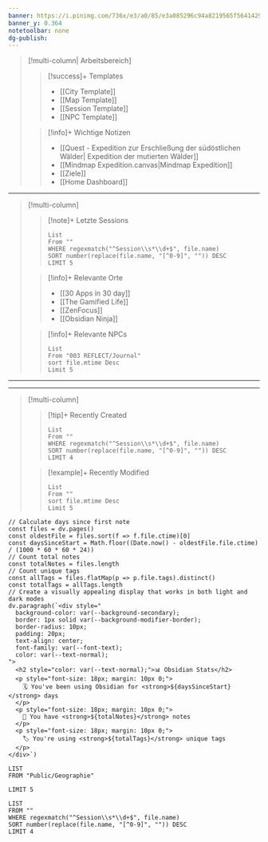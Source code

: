 ```yaml
---
banner: https://i.pinimg.com/736x/e3/a0/85/e3a085296c94a8219565f5641429a5cc.jpg
banner_y: 0.364
notetoolbar: none
dg-publish:
---
```

>[!multi-column| Arbeitsbereich]
>
>> [!success]+ Templates
>> - [[City Template]]
>> - [[Map Template]]
>> - [[Session Template]]
>> - [[NPC Template]]
>
>> [!info]+ Wichtige Notizen
>> - [[Quest - Expedition zur Erschließung der südöstlichen Wälder| Expedition der mutierten Wälder]]
>> - [[Mindmap Expedition.canvas|Mindmap Expedition]]
>> - [[Ziele]]
>> - [[Home Dashboard]]

---
> [!multi-column]
>
> > [!note]+ Letzte Sessions
>>```dataview
> >List
> >From ""
> >WHERE regexmatch("^Session\\s*\\d+$", file.name)
> >SORT number(replace(file.name, "[^0-9]", "")) DESC
> >LIMIT 5
>
> > [!info]+ Relevante Orte
> > - [[30 Apps in 30 day]]
> > - [[The Gamified Life]]
> > - [[ZenFocus]]
> > - [[Obsidian Ninja]]
>
> > [!info]+ Relevante NPCs
>> ```dataview
> > List
> > From "003 REFLECT/Journal"
> > sort file.mtime Desc
> > Limit 5
> > ```
---

---
> [!multi-column]
>
> > [!tip]+ Recently Created
>>```dataview
> >List
> >From ""
> >WHERE regexmatch("^Session\\s*\\d+$", file.name)
> >SORT number(replace(file.name, "[^0-9]", "")) DESC
> >LIMIT 4
> >```
>
> > [!example]+ Recently Modified
>> ```dataview 
> > List 
> > From ""
> > sort file.mtime Desc
> > Limit 5
> > ```

```dataviewjs
// Calculate days since first note
const files = dv.pages()
const oldestFile = files.sort(f => f.file.ctime)[0]
const daysSinceStart = Math.floor((Date.now() - oldestFile.file.ctime) / (1000 * 60 * 60 * 24))
// Count total notes
const totalNotes = files.length
// Count unique tags
const allTags = files.flatMap(p => p.file.tags).distinct()
const totalTags = allTags.length
// Create a visually appealing display that works in both light and dark modes
dv.paragraph(`<div style="
  background-color: var(--background-secondary);
  border: 1px solid var(--background-modifier-border);
  border-radius: 10px;
  padding: 20px;
  text-align: center;
  font-family: var(--font-text);
  color: var(--text-normal);
">
  <h2 style="color: var(--text-normal);">📊 Obsidian Stats</h2>
  <p style="font-size: 18px; margin: 10px 0;">
    🗓️ You've been using Obsidian for <strong>${daysSinceStart}</strong> days
  </p>
  <p style="font-size: 18px; margin: 10px 0;">
    📝 You have <strong>${totalNotes}</strong> notes
  </p>
  <p style="font-size: 18px; margin: 10px 0;">
    🏷️ You're using <strong>${totalTags}</strong> unique tags
  </p>
</div>`)
```

```dataview
LIST
FROM "Public/Geographie"

LIMIT 5
```



```dataview
LIST
FROM ""
WHERE regexmatch("^Session\\s*\\d+$", file.name)
SORT number(replace(file.name, "[^0-9]", "")) DESC
LIMIT 4
```
